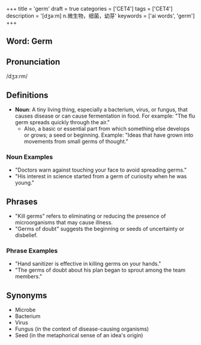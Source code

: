 +++
title = 'germ'
draft = true
categories = ['CET4']
tags = ['CET4']
description = '[dʒəːm] n.微生物，细菌，幼芽'
keywords = ['ai words', 'germ']
+++

## Word: Germ

## Pronunciation
/dʒɜːrm/

## Definitions
- **Noun**: A tiny living thing, especially a bacterium, virus, or fungus, that causes disease or can cause fermentation in food. For example: "The flu germ spreads quickly through the air."
  - Also, a basic or essential part from which something else develops or grows; a seed or beginning. Example: "Ideas that have grown into movements from small germs of thought."

### Noun Examples
- "Doctors warn against touching your face to avoid spreading germs."
- "His interest in science started from a germ of curiosity when he was young."

## Phrases
- "Kill germs" refers to eliminating or reducing the presence of microorganisms that may cause illness.
- "Germs of doubt" suggests the beginning or seeds of uncertainty or disbelief.

### Phrase Examples
- "Hand sanitizer is effective in killing germs on your hands."
- "The germs of doubt about his plan began to sprout among the team members."

## Synonyms
- Microbe
- Bacterium
- Virus
- Fungus (in the context of disease-causing organisms)
- Seed (in the metaphorical sense of an idea's origin)
